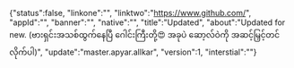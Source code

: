 
{"status":false, 
"linkone":"", 
"linktwo":"https://www.github.com/",
"appId":"",
"banner":"", 
"native":"",
"title":"Updated", "about":"Updated for new. (ဗားရှင်းအသစ်ထွက်နေပြီ ဂေါင်းကြီးတို့😍 အခုပဲ ဆော့လ်ဝဲကို အဆင့်မြှင့်တင်လိုက်ပါ)", 
"update":"master.apyar.allkar", 
"version":1, 
"interstial":""}
